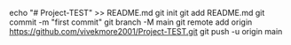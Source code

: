 echo "# Project-TEST" >> README.md
git init
git add README.md
git commit -m "first commit"
git branch -M main
git remote add origin https://github.com/vivekmore2001/Project-TEST.git
git push -u origin main
